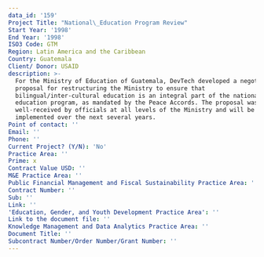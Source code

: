 ```yaml
---
data_id: '159'
Project Title: "National\_Education Program Review"
Start Year: '1998'
End Year: '1998'
ISO3 Code: GTM
Region: Latin America and the Caribbean
Country: Guatemala
Client/ Donor: USAID
description: >-
  For the Ministry of Education of Guatemala, DevTech developed a negotiated
  proposal for restructuring the Ministry to ensure that
  bilingual/inter-cultural education is an integral part of the national
  education program, as mandated by the Peace Accords. The proposal was
  well-received by officials at all levels of the Ministry and will be
  implemented over the next several years.
Point of contact: ''
Email: ''
Phone: ''
Current Project? (Y/N): 'No'
Practice Area: ''
Prime: x
Contract Value USD: ''
M&E Practice Area: ''
Public Financial Management and Fiscal Sustainability Practice Area: ''
Contract Number: ''
Sub: ''
Link: ''
'Education, Gender, and Youth Development Practice Area': ''
Link to the document file: ''
Knowledge Management and Data Analytics Practice Area: ''
Document Title: ''
Subcontract Number/Order Number/Grant Number: ''
---
```

